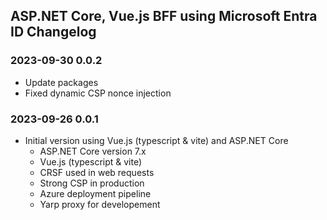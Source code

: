 ## ASP.NET Core, Vue.js BFF using Microsoft Entra ID Changelog

### 2023-09-30 0.0.2

- Update packages
- Fixed dynamic CSP nonce injection

### 2023-09-26 0.0.1

- Initial version using Vue.js (typescript & vite) and ASP.NET Core
  - ASP.NET Core version 7.x
  - Vue.js (typescript & vite)
  - CRSF used in web requests
  - Strong CSP in production
  - Azure deployment pipeline
  - Yarp proxy for developement
